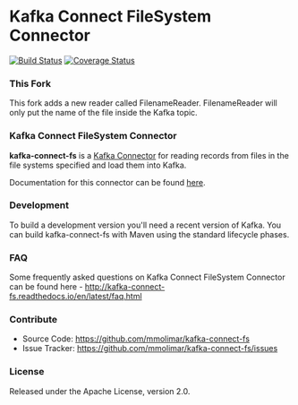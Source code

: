 # Kafka Connect FileSystem Connector
[![Build Status](https://travis-ci.org/mmolimar/kafka-connect-fs.svg?branch=master)](https://travis-ci.org/mmolimar/kafka-connect-fs)
[![Coverage Status](https://coveralls.io/repos/github/mmolimar/kafka-connect-fs/badge.svg?branch=master)](https://coveralls.io/github/mmolimar/kafka-connect-fs?branch=master)

### This Fork

This fork adds a new reader called FilenameReader. FilenameReader will only put the name of the file inside the Kafka
topic.

### Kafka Connect FileSystem Connector

**kafka-connect-fs** is a [Kafka Connector](http://kafka.apache.org/documentation.html#connect) 
for reading records from files in the file systems specified and load them into Kafka.

Documentation for this connector can be found [here](http://kafka-connect-fs.readthedocs.io/).

### Development

To build a development version you'll need a recent version of Kafka. You can build
kafka-connect-fs with Maven using the standard lifecycle phases.

### FAQ

Some frequently asked questions on Kafka Connect FileSystem Connector can be found here -
http://kafka-connect-fs.readthedocs.io/en/latest/faq.html

### Contribute

- Source Code: https://github.com/mmolimar/kafka-connect-fs
- Issue Tracker: https://github.com/mmolimar/kafka-connect-fs/issues

### License

Released under the Apache License, version 2.0.
